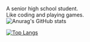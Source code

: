 A senior high school student.\
Like coding and playing games.\
![Anurag's GitHub stats](https://github-readme-stats.vercel.app/api?username=killcerr&show_icons=true&theme=radical&count_private=true)

[![Top Langs](https://github-readme-stats.vercel.app/api/top-langs/?username=killcerr&layout=compact)](https://github.com/anuraghazra/github-readme-stats)
